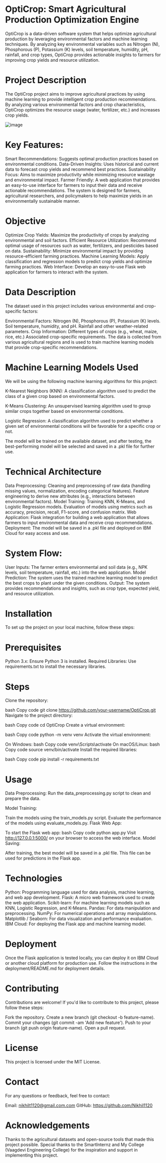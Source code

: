 # OptiCrop: Smart Agricultural Production Optimization Engine
OptiCrop is a data-driven software system that helps optimize agricultural production by leveraging environmental factors and machine learning techniques. By analyzing key environmental variables such as Nitrogen (N), Phosphorous (P), Potassium (K) levels, soil temperature, humidity, pH, rainfall, and crop types, OptiCrop provides actionable insights to farmers for improving crop yields and resource utilization.

# Project Description
The OptiCrop project aims to improve agricultural practices by using machine learning to provide intelligent crop production recommendations. By analyzing various environmental factors and crop characteristics, OptiCrop optimizes the resource usage (water, fertilizer, etc.) and increases crop yields.



![image](https://github.com/user-attachments/assets/0fcf8ca9-b264-4047-91cd-0c014352a43a)



# Key Features:
Smart Recommendations: Suggests optimal production practices based on environmental conditions.
Data-Driven Insights: Uses historical and current data to forecast crop yields and recommend best practices.
Sustainability Focus: Aims to maximize productivity while minimizing resource wastage and environmental impact.
Farmer Friendly: A web application that provides an easy-to-use interface for farmers to input their data and receive actionable recommendations.
The system is designed for farmers, agricultural researchers, and policymakers to help maximize yields in an environmentally sustainable manner.

# Objective
Optimize Crop Yields: Maximize the productivity of crops by analyzing environmental and soil factors.
Efficient Resource Utilization: Recommend optimal usage of resources such as water, fertilizers, and pesticides based on data.
Sustainability: Minimize environmental impact by providing resource-efficient farming practices.
Machine Learning Models: Apply classification and regression models to predict crop yields and optimize farming practices.
Web Interface: Develop an easy-to-use Flask web application for farmers to interact with the system.
# Data Description
The dataset used in this project includes various environmental and crop-specific factors:

Environmental Factors:
Nitrogen (N), Phosphorous (P), Potassium (K) levels.
Soil temperature, humidity, and pH.
Rainfall and other weather-related parameters.
Crop Information:
Different types of crops (e.g., wheat, maize, rice, etc.)
Associated crop-specific requirements.
The data is collected from various agricultural regions and is used to train machine learning models that provide crop-specific recommendations.

# Machine Learning Models Used
We will be using the following machine learning algorithms for this project:

K-Nearest Neighbors (KNN): A classification algorithm used to predict the class of a given crop based on environmental factors.

K-Means Clustering: An unsupervised learning algorithm used to group similar crops together based on environmental conditions.

Logistic Regression: A classification algorithm used to predict whether a given set of environmental conditions will be favorable for a specific crop or not.

The model will be trained on the available dataset, and after testing, the best-performing model will be selected and saved in a .pkl file for further use.

# Technical Architecture
Data Preprocessing:
Cleaning and preprocessing of raw data (handling missing values, normalization, encoding categorical features).
Feature engineering to derive new attributes (e.g., interactions between environmental factors).
Model Training:
Training KNN, K-Means, and Logistic Regression models.
Evaluation of models using metrics such as accuracy, precision, recall, F1-score, and confusion matrix.
Web Application:
Flask integration for building a web application that allows farmers to input environmental data and receive crop recommendations.
Deployment:
The model will be saved in a .pkl file and deployed on IBM Cloud for easy access and use.
# System Flow:
User Inputs: The farmer enters environmental and soil data (e.g., NPK levels, soil temperature, rainfall, etc.) into the web application.
Model Prediction: The system uses the trained machine learning model to predict the best crops to plant under the given conditions.
Output: The system provides recommendations and insights, such as crop type, expected yield, and resource utilization.
# Installation
To set up the project on your local machine, follow these steps:

# Prerequisites
Python 3.x: Ensure Python 3 is installed.
Required Libraries: Use requirements.txt to install the necessary libraries.
# Steps
Clone the repository:

bash
Copy code
git clone https://github.com/your-username/OptiCrop.git
Navigate to the project directory:

bash
Copy code
cd OptiCrop
Create a virtual environment:

bash
Copy code
python -m venv venv
Activate the virtual environment:

On Windows:
bash
Copy code
venv\Scripts\activate
On macOS/Linux:
bash
Copy code
source venv/bin/activate
Install the required libraries:

bash
Copy code
pip install -r requirements.txt
# Usage
Data Preprocessing: Run the data_preprocessing.py script to clean and prepare the data.

Model Training:

Train the models using the train_models.py script.
Evaluate the performance of the models using evaluate_models.py.
Flask Web App:

To start the Flask web app:
bash
Copy code
python app.py
Visit http://127.0.0.1:5000/ on your browser to access the web interface.
Model Saving:

After training, the best model will be saved in a .pkl file. This file can be used for predictions in the Flask app.
# Technologies
Python: Programming language used for data analysis, machine learning, and web app development.
Flask: A micro web framework used to create the web application.
Scikit-learn: For machine learning models such as KNN, Logistic Regression, and K-Means.
Pandas: For data manipulation and preprocessing.
NumPy: For numerical operations and array manipulations.
Matplotlib / Seaborn: For data visualization and performance evaluation.
IBM Cloud: For deploying the Flask app and machine learning model.
# Deployment
Once the Flask application is tested locally, you can deploy it on IBM Cloud or another cloud platform for production use. Follow the instructions in the deployment/README.md for deployment details.

# Contributing
Contributions are welcome! If you'd like to contribute to this project, please follow these steps:

Fork the repository.
Create a new branch (git checkout -b feature-name).
Commit your changes (git commit -am 'Add new feature').
Push to your branch (git push origin feature-name).
Open a pull request.
# License
This project is licensed under the MIT License.

# Contact
For any questions or feedback, feel free to contact:

Email: nikhilt1120@gmail.com.com
GitHub: https://github.com/Nikhil1120
# Acknowledgements
Thanks to the agricultural datasets and open-source tools that made this project possible.
Special thanks to the SmartInternz and My College (Vaagdevi Engineering College) for the inspiration and support in implementing this project.
